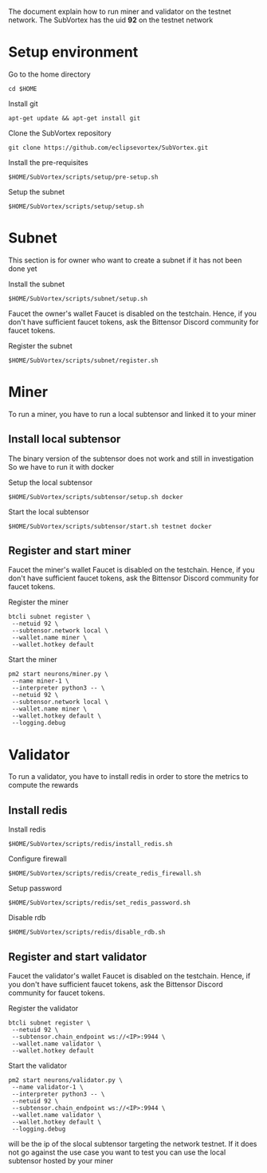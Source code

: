 The document explain how to run miner and validator on the testnet network. 
The SubVortex has the uid **92** on the testnet network

# Setup environment
Go to the home directory
```
cd $HOME
```

Install git
```
apt-get update && apt-get install git
```

Clone the SubVortex repository
```
git clone https://github.com/eclipsevortex/SubVortex.git
```

Install the pre-requisites
```
$HOME/SubVortex/scripts/setup/pre-setup.sh
```

Setup the subnet
```
$HOME/SubVortex/scripts/setup/setup.sh
```

# Subnet
This section is for owner who want to create a subnet if it has not been done yet

Install the subnet
```
$HOME/SubVortex/scripts/subnet/setup.sh
```

Faucet the owner's wallet
Faucet is disabled on the testchain. Hence, if you don't have sufficient faucet tokens, ask the Bittensor Discord community for faucet tokens.

Register the subnet
```
$HOME/SubVortex/scripts/subnet/register.sh
```

# Miner
To run a miner, you have to run a local subtensor and linked it to your miner

## Install local subtensor
The binary version of the subtensor does not work and still in investigation
So we have to run it with docker

Setup the local subtensor
```
$HOME/SubVortex/scripts/subtensor/setup.sh docker
```

Start the local subtensor 
```
$HOME/SubVortex/scripts/subtensor/start.sh testnet docker
```

## Register and start miner
Faucet the miner's wallet
Faucet is disabled on the testchain. Hence, if you don't have sufficient faucet tokens, ask the Bittensor Discord community for faucet tokens.

Register the miner
```
btcli subnet register \
 --netuid 92 \
 --subtensor.network local \
 --wallet.name miner \
 --wallet.hotkey default
```

Start the miner
```
pm2 start neurons/miner.py \
 --name miner-1 \
 --interpreter python3 -- \
 --netuid 92 \
 --subtensor.network local \
 --wallet.name miner \
 --wallet.hotkey default \
 --logging.debug
```

# Validator
To run a validator, you have to install redis in order to store the metrics to compute the rewards

## Install redis
Install redis
```
$HOME/SubVortex/scripts/redis/install_redis.sh
```

Configure firewall
```
$HOME/SubVortex/scripts/redis/create_redis_firewall.sh
```

Setup password
```
$HOME/SubVortex/scripts/redis/set_redis_password.sh
```

Disable rdb
```
$HOME/SubVortex/scripts/redis/disable_rdb.sh
```

## Register and start validator
Faucet the validator's wallet
Faucet is disabled on the testchain. Hence, if you don't have sufficient faucet tokens, ask the Bittensor Discord community for faucet tokens.

Register the validator
```
btcli subnet register \
 --netuid 92 \
 --subtensor.chain_endpoint ws://<IP>:9944 \
 --wallet.name validator \
 --wallet.hotkey default
```

Start the validator
```
pm2 start neurons/validator.py \
 --name validator-1 \
 --interpreter python3 -- \
 --netuid 92 \
 --subtensor.chain_endpoint ws://<IP>:9944 \
 --wallet.name validator \
 --wallet.hotkey default \
 --logging.debug
```

<IP> will be the ip of the slocal subtensor targeting the network testnet. If it does not go against the use case you want to test you can use the local subtensor hosted by your miner




